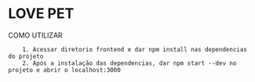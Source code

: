 # LOVE PET

 COMO UTILIZAR
 
        1. Acessar diretorio frontend e dar npm install nas dependencias do projeto
        2. Após a instalação das dependencias, dar npm start --dev no projeto e abrir o localhost:3000
